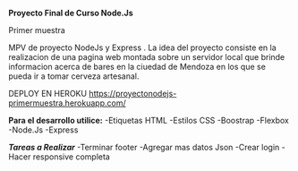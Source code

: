 **Proyecto Final de Curso Node.Js**

Primer muestra

MPV de  proyecto NodeJs  y Express . La idea del proyecto consiste en la realizacion de una pagina web montada sobre un servidor local que brinde informacion acerca de bares en la ciuedad de Mendoza en los que se pueda ir a tomar cerveza artesanal.

DEPLOY EN HEROKU https://proyectonodejs-primermuestra.herokuapp.com/

**Para el desarrollo utilice:**
-Etiquetas HTML
-Estilos CSS
-Boostrap
-Flexbox
-Node.Js
-Express

***Tareas a Realizar***
-Terminar footer
-Agregar mas datos Json
-Crear login
-Hacer responsive completa


